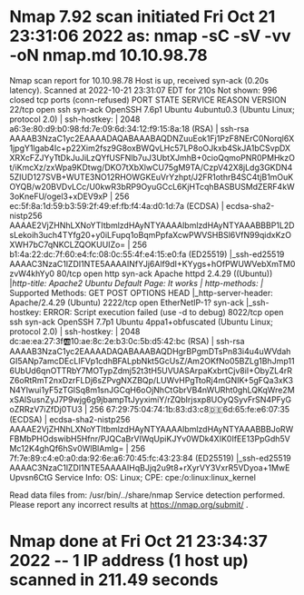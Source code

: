 # Nmap 7.92 scan initiated Fri Oct 21 23:31:06 2022 as: nmap -sC -sV -vv -oN nmap.md 10.10.98.78
Nmap scan report for 10.10.98.78
Host is up, received syn-ack (0.20s latency).
Scanned at 2022-10-21 23:31:07 EDT for 210s
Not shown: 996 closed tcp ports (conn-refused)
PORT     STATE SERVICE       REASON  VERSION
22/tcp   open  ssh           syn-ack OpenSSH 7.6p1 Ubuntu 4ubuntu0.3 (Ubuntu Linux; protocol 2.0)
| ssh-hostkey: 
|   2048 a6:3e:80:d9:b0:98:fd:7e:09:6d:34:12:f9:15:8a:18 (RSA)
| ssh-rsa AAAAB3NzaC1yc2EAAAADAQABAAABAQDNZuuEok1Fj1PzF8NErC0Norql6X1jpgY1lgab4Ic+p22Xim2fsz9G8oxBWQvLHc57LP8oOJkxb4SkJA1bCSvpDXXRXcFZJYyTtDkJuJiLzQYfUSFNlb7uJ3UbtXJmhB+0cioQqmoPNR0PMHkzOt/iKmcXz/zxWpa9KDtwg/DKO7tXbXlwCU75gM9TA/CzpV42X8jLdg3GKDN45ZIUD127SVB+WUTE3NO12RHOWGKEuVrYzhpt/J2FR1othrB4SC4tjB1mOuKOYQB/w20BVDvLCc/U0kwR3bRP9OyuGCcL6KjHTcqhBASBUSMdZERF4kW3oKneFU/ogel3+xDEV9xP
|   256 ec:5f:8a:1d:59:b3:59:2f:49:ef:fb:f4:4a:d0:1d:7a (ECDSA)
| ecdsa-sha2-nistp256 AAAAE2VjZHNhLXNoYTItbmlzdHAyNTYAAAAIbmlzdHAyNTYAAABBBP1L2DsLekoih3uch4TYfg20+y0iLFupq1oBqmPpfaXcwPWVSHBSl6VfN99qidxKzOXWH7bC7qNKCLZQOKUUIZo=
|   256 b1:4a:22:dc:7f:60:e4:fc:08:0c:55:4f:e4:15:e0:fa (ED25519)
|_ssh-ed25519 AAAAC3NzaC1lZDI1NTE5AAAAINfYJj6Alf9dI+KYygs+hOfPWUWVebXmTM0zvW4khYy0
80/tcp   open  http          syn-ack Apache httpd 2.4.29 ((Ubuntu))
|_http-title: Apache2 Ubuntu Default Page: It works
| http-methods: 
|_  Supported Methods: GET POST OPTIONS HEAD
|_http-server-header: Apache/2.4.29 (Ubuntu)
2222/tcp open  EtherNetIP-1? syn-ack
|_ssh-hostkey: ERROR: Script execution failed (use -d to debug)
8022/tcp open  ssh           syn-ack OpenSSH 7.7p1 Ubuntu 4ppa1+obfuscated (Ubuntu Linux; protocol 2.0)
| ssh-hostkey: 
|   2048 dc:ae:ea:27:3f:ab:10:ae:8c:2e:b3:0c:5b:d5:42:bc (RSA)
| ssh-rsa AAAAB3NzaC1yc2EAAAADAQABAAABAQDHgrBPgmDTsPn83i4u4uWVdahGI5ANp7amcDEcLIFVp1cdhBFALpbNkt5GcUsZ/Am2OKfNo05BZLg1BhJmp116UbUd6qnOTTRbY7MOTypZdmj52t3tH5UVUASArpaKxbrtCjv8iI+ObyZL4rRZ6oRtRmT2nxDzrFLDj6sZPvgNXZBQp/LUWvHPgTtoRj4mGNIK+5gFQa3xK3N4YIwui1yF5zTGlSq8m1snJGCqH6oOjNhCtGbrVB4nWURht0ghLQKqWre2MxSAlSusnZyJ7P9wjg6g9jbampTtJyyximiY/rZQbIrjsxp8UOyQSyvFrSN4PFyGoZRRzV7iZfDj0TU3
|   256 67:29:75:04:74:1b:83:d3:c8:de:6d:65:fe:e6:07:35 (ECDSA)
| ecdsa-sha2-nistp256 AAAAE2VjZHNhLXNoYTItbmlzdHAyNTYAAAAIbmlzdHAyNTYAAABBBJoRWFBMbPHOdswibH5Hfnr/PJQCaBrVIWqUpiKJYv0WDk4XIK0IfEE13PpGdh5VMc12K4ghQf6hSv0WlBlAmlg=
|   256 7f:7e:89:c4:e0:a0:da:92:6e:a6:70:45:fc:43:23:84 (ED25519)
|_ssh-ed25519 AAAAC3NzaC1lZDI1NTE5AAAAIHqBJjq2u9t8+rXyrVY3VxrR5VDyoa+1MwEUpvsn6CtG
Service Info: OS: Linux; CPE: cpe:/o:linux:linux_kernel

Read data files from: /usr/bin/../share/nmap
Service detection performed. Please report any incorrect results at https://nmap.org/submit/ .
# Nmap done at Fri Oct 21 23:34:37 2022 -- 1 IP address (1 host up) scanned in 211.49 seconds
